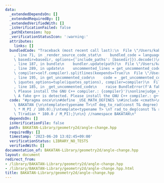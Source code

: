 ```yaml
---
data:
  _extendedDependsOn: []
  _extendedRequiredBy: []
  _extendedVerifiedWith: []
  _isVerificationFailed: false
  _pathExtension: hpp
  _verificationStatusIcon: ':warning:'
  attributes:
    links: []
  bundledCode: "Traceback (most recent call last):\n  File \"/Users/kabatan/Library/Python/3.9/lib/python/site-packages/onlinejudge_verify/documentation/build.py\"\
    , line 71, in _render_source_code_stat\n    bundled_code = language.bundle(stat.path,\
    \ basedir=basedir, options={'include_paths': [basedir]}).decode()\n  File \"/Users/kabatan/Library/Python/3.9/lib/python/site-packages/onlinejudge_verify/languages/cplusplus.py\"\
    , line 187, in bundle\n    bundler.update(path)\n  File \"/Users/kabatan/Library/Python/3.9/lib/python/site-packages/onlinejudge_verify/languages/cplusplus_bundle.py\"\
    , line 289, in update\n    uncommented_lines = get_uncommented_code(path, iquotes=self.iquotes,\
    \ compiler=self.compiler).splitlines(keepends=True)\n  File \"/Users/kabatan/Library/Python/3.9/lib/python/site-packages/onlinejudge_verify/languages/cplusplus_bundle.py\"\
    , line 195, in get_uncommented_code\n    code = _get_uncommented_code(path.resolve(),\
    \ iquotes_options=tuple(iquotes_options), compiler=compiler)\n  File \"/Users/kabatan/Library/Python/3.9/lib/python/site-packages/onlinejudge_verify/languages/cplusplus_bundle.py\"\
    , line 185, in _get_uncommented_code\n    raise BundleError(f'A fake g++ is detected.\
    \ Please install the GNU C++ compiler.: {compiler}')\nonlinejudge_verify.languages.cplusplus_bundle.BundleError:\
    \ A fake g++ is detected. Please install the GNU C++ compiler.: g++\n"
  code: "#pragma once\n\n#define _USE_MATH_DEFINES \n#include <cmath>\n\nnamespace\
    \ BAKATAN {\n\ntemplate<typename T>\nT deg_to_rad(const T& degree) {return T(degree\
    \ * M_PI / 180.0);}\ntemplate<typename T> \nT rad_to_deg(const T& radian) {return\
    \ T(radian * 180.0 / M_PI);}\n\n} //namespace BAKATAN\n"
  dependsOn: []
  isVerificationFile: false
  path: BAKATAN-Library/geometry2d/angle-change.hpp
  requiredBy: []
  timestamp: '2023-06-20 13:02:45+09:00'
  verificationStatus: LIBRARY_NO_TESTS
  verifiedWith: []
documentation_of: BAKATAN-Library/geometry2d/angle-change.hpp
layout: document
redirect_from:
- /library/BAKATAN-Library/geometry2d/angle-change.hpp
- /library/BAKATAN-Library/geometry2d/angle-change.hpp.html
title: BAKATAN-Library/geometry2d/angle-change.hpp
---
```

